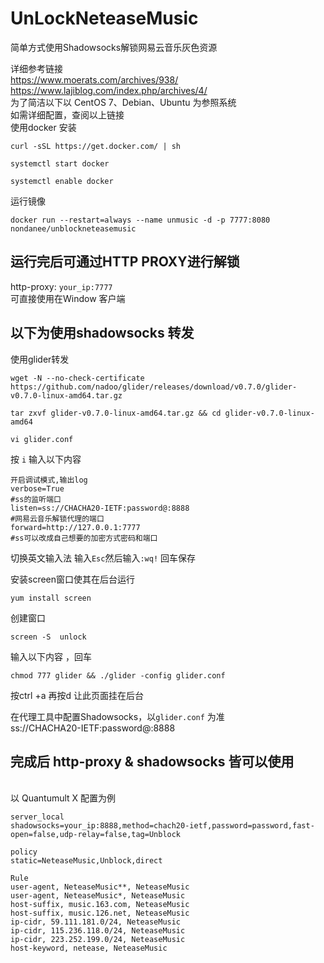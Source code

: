 # UnLockNeteaseMusic

简单方式使用Shadowsocks解锁网易云音乐灰色资源

详细参考链接<br>
https://www.moerats.com/archives/938/<br>
https://www.lajiblog.com/index.php/archives/4/
<br>
为了简洁以下以 CentOS 7、Debian、Ubuntu 为参照系统
<br>如需详细配置，查阅以上链接<br>
使用docker 安装
```
curl -sSL https://get.docker.com/ | sh

systemctl start docker

systemctl enable docker
```
运行镜像

```
docker run --restart=always --name unmusic -d -p 7777:8080 nondanee/unblockneteasemusic
```
## 运行完后可通过HTTP PROXY进行解锁
http-proxy: `your_ip:7777`
<br>可直接使用在Window 客户端
<br>
## 以下为使用shadowsocks 转发

使用glider转发
```
wget -N --no-check-certificate https://github.com/nadoo/glider/releases/download/v0.7.0/glider-v0.7.0-linux-amd64.tar.gz

tar zxvf glider-v0.7.0-linux-amd64.tar.gz && cd glider-v0.7.0-linux-amd64

vi glider.conf
```
按 `i` 输入以下内容
```
开启调试模式,输出log
verbose=True
#ss的监听端口
listen=ss://CHACHA20-IETF:password@:8888
#网易云音乐解锁代理的端口
forward=http://127.0.0.1:7777
#ss可以改成自己想要的加密方式密码和端口
```
切换英文输入法 输入` Esc `然后输入`:wq!` 回车保存

安装screen窗口使其在后台运行
```
yum install screen 
```
创建窗口
```
screen -S  unlock 
```
输入以下内容 ，回车
```
chmod 777 glider && ./glider -config glider.conf
```
按ctrl +a  再按d 让此页面挂在后台

在代理工具中配置Shadowsocks，以`glider.conf` 为准
<br>ss://CHACHA20-IETF:password@:8888
 
## 完成后 http-proxy & shadowsocks 皆可以使用
<br>
以 Quantumult X 配置为例
<br>

```
server_local
shadowsocks=your_ip:8888,method=chach20-ietf,password=password,fast-open=false,udp-relay=false,tag=Unblock

policy
static=NeteaseMusic,Unblock,direct

Rule
user-agent, NeteaseMusic**, NeteaseMusic
user-agent, NeteaseMusic*, NeteaseMusic
host-suffix, music.163.com, NeteaseMusic
host-suffix, music.126.net, NeteaseMusic
ip-cidr, 59.111.181.0/24, NeteaseMusic
ip-cidr, 115.236.118.0/24, NeteaseMusic
ip-cidr, 223.252.199.0/24, NeteaseMusic
host-keyword, netease, NeteaseMusic
```
